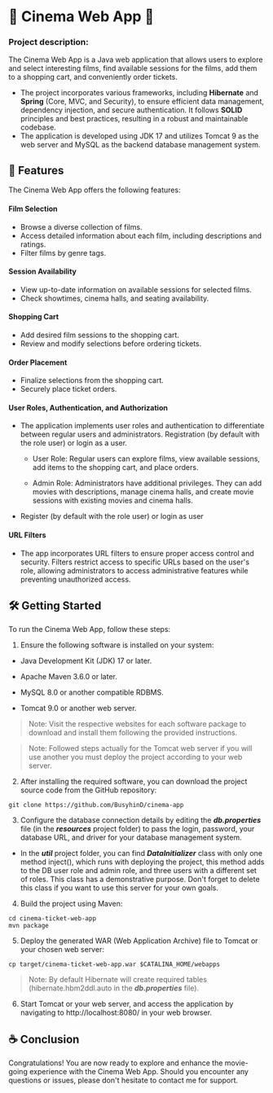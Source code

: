# 🎥 Cinema Web App 🎥
### Project description:

The Cinema Web App is a Java web application that allows users to explore and select interesting films, find available sessions for the films, add them to a shopping cart, and conveniently order tickets.

+ The project incorporates various frameworks, including **Hibernate** and **Spring** (Core, MVC, and Security), to ensure efficient data management, dependency injection, and secure authentication. It follows **SOLID** principles and best practices, resulting in a robust and maintainable codebase. 
+ The application is developed using JDK 17 and utilizes Tomcat 9 as the web server and MySQL as the backend database management system.

## 🔎 Features
The Cinema Web App offers the following features:

#### Film Selection
* Browse a diverse collection of films.
* Access detailed information about each film, including descriptions and ratings.
* Filter films by genre tags.
#### Session Availability
* View up-to-date information on available sessions for selected films.
* Check showtimes, cinema halls, and seating availability.
#### Shopping Cart
* Add desired film sessions to the shopping cart.
* Review and modify selections before ordering tickets.
#### Order Placement
* Finalize selections from the shopping cart.
* Securely place ticket orders.
#### User Roles, Authentication, and Authorization
* The application implements user roles and authentication to differentiate between regular users and administrators. Registration (by default with the role user) or login as a user.

  + User Role: Regular users can explore films, view available sessions, add items to the shopping cart, and place orders.

  + Admin Role: Administrators have additional privileges. They can add movies with descriptions, manage cinema halls, and create movie sessions with existing movies and cinema halls.
* Register (by default with the role user) or login as user

#### URL Filters
* The app incorporates URL filters to ensure proper access control and security. Filters restrict access to specific URLs based on the user's role, allowing administrators to access administrative features while preventing unauthorized access.

## 🛠️ Getting Started
To run the Cinema Web App, follow these steps:

1. Ensure the following software is installed on your system:

  + Java Development Kit (JDK) 17 or later.

  + Apache Maven 3.6.0 or later.

  + MySQL 8.0 or another compatible RDBMS.

  + Tomcat 9.0 or another web server.

>Note: Visit the respective websites for each software package to download and install them following the provided instructions.

>Note: Followed steps actually for the Tomcat web server if you will use another you must deploy the project according to your web server.

2. After installing the required software, you can download the project source code from the GitHub repository:

```command
git clone https://github.com/BusyhinD/cinema-app
```
3. Configure the database connection details by editing the **_db.properties_** file (in the **_resources_** project folder) to pass the login, password, your database URL, and driver for your database management system. 

* In the **_util_** project folder, you can find **_DataInitializer_** class with only one method inject(), which runs with deploying the project, this method adds to the DB user role and admin role, and three users with a different set of roles. This class has a demonstrative purpose. Don't forget to delete this class if you want to use this server for your own goals.

4. Build the project using Maven:

```command
cd cinema-ticket-web-app
mvn package
```
5. Deploy the generated WAR (Web Application Archive) file to Tomcat or your chosen web server:

```command
cp target/cinema-ticket-web-app.war $CATALINA_HOME/webapps
```

>Note: By default Hibernate will create required tables (hibernate.hbm2ddl.auto in the **_db.properties_** file).

6. Start Tomcat or your web server, and access the application by navigating to http://localhost:8080/ in your web browser.

## ☕ Conclusion
Congratulations! You are now ready to explore and enhance the movie-going experience with the Cinema Web App. Should you encounter any questions or issues, please don't hesitate to contact me for support.
